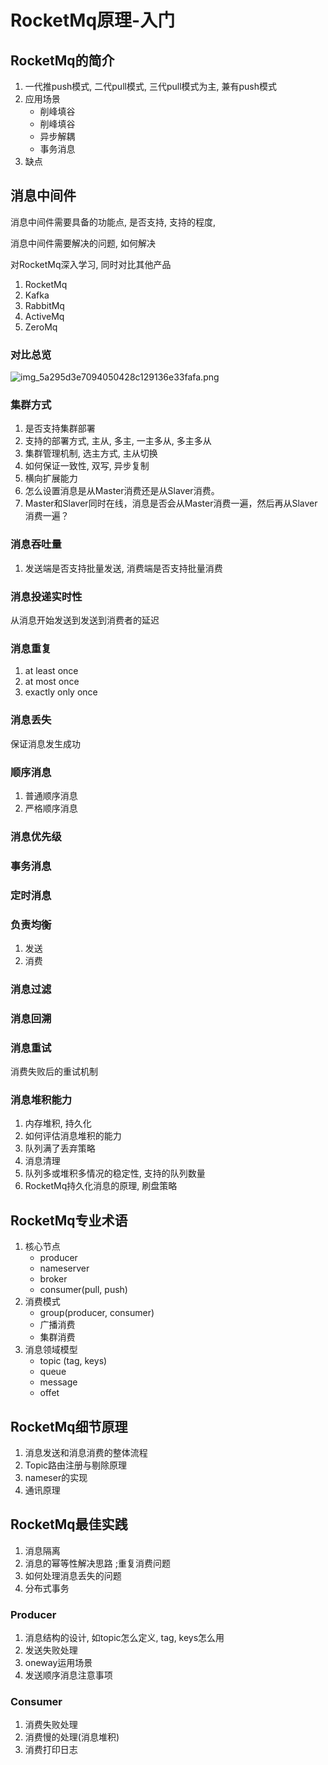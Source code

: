 # RocketMq原理-入门

##	RocketMq的简介

1. 一代推push模式, 二代pull模式, 三代pull模式为主, 兼有push模式
2. 应用场景
   * 削峰填谷
   * 削峰填谷
   * 异步解耦
   * 事务消息
3. 缺点

## 消息中间件

消息中间件需要具备的功能点, 是否支持, 支持的程度, 

消息中间件需要解决的问题, 如何解决

对RocketMq深入学习, 同时对比其他产品

1. RocketMq
2. Kafka
3. RabbitMq
4. ActiveMq
5. ZeroMq

### 对比总览

![img_5a295d3e7094050428c129136e33fafa.png](https://yqfile.alicdn.com/img_5a295d3e7094050428c129136e33fafa.png)

### 集群方式

1. 是否支持集群部署
2. 支持的部署方式,  主从, 多主, 一主多从, 多主多从
3. 集群管理机制, 选主方式, 主从切换
4. 如何保证一致性, 双写, 异步复制
5. 横向扩展能力
6. 怎么设置消息是从Master消费还是从Slaver消费。
7. Master和Slaver同时在线，消息是否会从Master消费一遍，然后再从Slaver消费一遍？

### 消息吞吐量

1. 发送端是否支持批量发送, 消费端是否支持批量消费

### 消息投递实时性

从消息开始发送到发送到消费者的延迟

### 消息重复

1. at least once
2. at most once
3. exactly only once

### 消息丢失

保证消息发生成功

### 顺序消息

1. 普通顺序消息
2. 严格顺序消息

### 消息优先级

### 事务消息

### 定时消息

### 负责均衡

1. 发送
2. 消费

### 消息过滤

### 消息回溯

### 消息重试

消费失败后的重试机制

### 消息堆积能力

1. 内存堆积, 持久化
2. 如何评估消息堆积的能力
3. 队列满了丢弃策略
4. 消息清理
5. 队列多或堆积多情况的稳定性, 支持的队列数量
6. RocketMq持久化消息的原理, 刷盘策略

## RocketMq专业术语

1. 核心节点
   - producer
   - nameserver
   - broker
   - consumer(pull, push)
2. 消费模式
   - group(producer, consumer)
   - 广播消费
   - 集群消费
3. 消息领域模型
   - topic (tag, keys)
   - queue
   - message
   - offet

## RocketMq细节原理

1. 消息发送和消息消费的整体流程
2. Topic路由注册与剔除原理
3. nameser的实现
4. 通讯原理

## RocketMq最佳实践

1. 消息隔离
2. 消息的幂等性解决思路 ;重复消费问题
3. 如何处理消息丢失的问题
4. 分布式事务

### Producer

1. 消息结构的设计, 如topic怎么定义, tag, keys怎么用
2. 发送失败处理
3. oneway运用场景
4. 发送顺序消息注意事项

### Consumer

1. 消费失败处理
2. 消费慢的处理(消息堆积)
3. 消费打印日志

